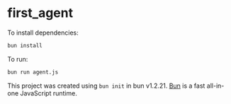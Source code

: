 # first_agent

To install dependencies:

```bash
bun install
```

To run:

```bash
bun run agent.js
```

This project was created using `bun init` in bun v1.2.21. [Bun](https://bun.com) is a fast all-in-one JavaScript runtime.

